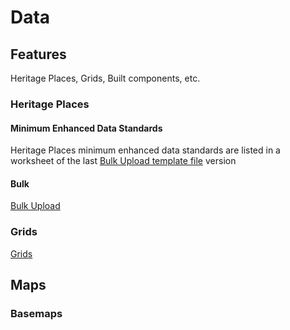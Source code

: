 # Data

## Features

Heritage Places, Grids, Built components, etc.

### Heritage Places

#### Minimum Enhanced Data Standards

Heritage Places minimum enhanced data standards are listed in a worksheet of the last [Bulk Upload template file](https://github.com/eamena-project/eamena-arches-dev/tree/main/data/bulk#template-file) version

#### Bulk

[Bulk Upload](https://github.com/eamena-project/eamena-arches-dev/tree/main/data/bulk)
### Grids

[Grids](https://github.com/eamena-project/eamena-arches-dev/tree/main/data/grids#grids)

## Maps

### Basemaps




